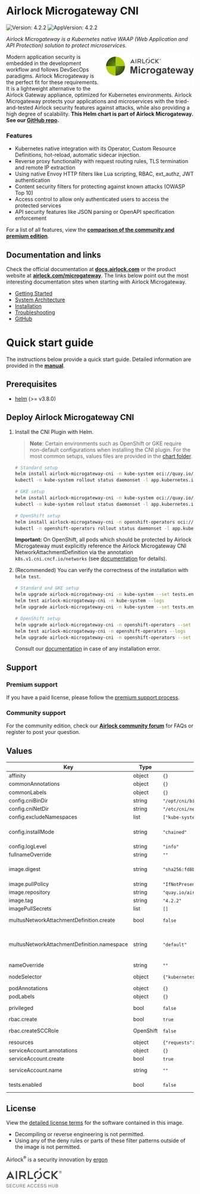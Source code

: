 # Airlock Microgateway CNI

![Version: 4.2.2](https://img.shields.io/badge/Version-4.2.2-informational?style=flat-square) ![AppVersion: 4.2.2](https://img.shields.io/badge/AppVersion-4.2.2-informational?style=flat-square)

*Airlock Microgateway is a Kubernetes native WAAP (Web Application and API Protection) solution to protect microservices.*

<picture>
  <source media="(prefers-color-scheme: dark)"
          srcset="https://raw.githubusercontent.com/airlock/microgateway/main/media/Microgateway_Labeled_AlignRight_Negative.svg">
  <source media="(prefers-color-scheme: light)"
          srcset="https://raw.githubusercontent.com/airlock/microgateway/main/media/Microgateway_Labeled_AlignRight.svg">
  <img alt="Microgateway" src="https://raw.githubusercontent.com/airlock/microgateway/main/media/Microgateway_Labeled_AlignRight.svg" align="right" width="250">
</picture>

Modern application security is embedded in the development workflow and follows DevSecOps paradigms. Airlock Microgateway is the perfect fit for these requirements. It is a lightweight alternative to the Airlock Gateway appliance, optimized for Kubernetes environments. Airlock Microgateway protects your applications and microservices with the tried-and-tested Airlock security features against attacks, while also providing a high degree of scalability.
__This Helm chart is part of Airlock Microgateway. See our [GitHub repo](https://github.com/airlock/microgateway/tree/4.2.2).__

### Features
* Kubernetes native integration with its Operator, Custom Resource Definitions, hot-reload, automatic sidecar injection.
* Reverse proxy functionality with request routing rules, TLS termination and remote IP extraction
* Using native Envoy HTTP filters like Lua scripting, RBAC, ext_authz, JWT authentication
* Content security filters for protecting against known attacks (OWASP Top 10)
* Access control to allow only authenticated users to access the protected services
* API security features like JSON parsing or OpenAPI specification enforcement

For a list of all features, view the **[comparison of the community and premium edition](https://docs.airlock.com/microgateway/latest/#data/1675772882054.html)**.

## Documentation and links

Check the official documentation at **[docs.airlock.com](https://docs.airlock.com/microgateway/latest/)** or the product website at **[airlock.com/microgateway](https://www.airlock.com/en/microgateway)**. The links below point out the most interesting documentation sites when starting with Airlock Microgateway.

* [Getting Started](https://docs.airlock.com/microgateway/latest/#data/1660804708742.html)
* [System Architecture](https://docs.airlock.com/microgateway/latest/#data/1660804709650.html)
* [Installation](https://docs.airlock.com/microgateway/latest/#data/1660804708637.html)
* [Troubleshooting](https://docs.airlock.com/microgateway/latest/#data/1659430054787.html)
* [GitHub](https://github.com/airlock/microgateway)

# Quick start guide

The instructions below provide a quick start guide. Detailed information are provided in the **[manual](https://docs.airlock.com/microgateway/latest/)**.

## Prerequisites
* [helm](https://helm.sh/docs/intro/install/) (>= v3.8.0)

## Deploy Airlock Microgateway CNI
1. Install the CNI Plugin with Helm.
   > **Note**: Certain environments such as OpenShift or GKE require non-default configurations when installing the CNI plugin. For the most common setups, values files are provided in the [chart folder](/deploy/charts/airlock-microgateway-cni).
   ```bash
   # Standard setup
   helm install airlock-microgateway-cni -n kube-system oci://quay.io/airlockcharts/microgateway-cni --version '4.2.2'
   kubectl -n kube-system rollout status daemonset -l app.kubernetes.io/instance=airlock-microgateway-cni
   ```
   ```bash
   # GKE setup
   helm install airlock-microgateway-cni -n kube-system oci://quay.io/airlockcharts/microgateway-cni --version '4.2.2' -f https://raw.githubusercontent.com/airlock/microgateway/4.2.2/deploy/charts/airlock-microgateway-cni/gke-values.yaml
   kubectl -n kube-system rollout status daemonset -l app.kubernetes.io/instance=airlock-microgateway-cni
   ```
   ```bash
   # OpenShift setup
   helm install airlock-microgateway-cni -n openshift-operators oci://quay.io/airlockcharts/microgateway-cni --version '4.2.2' -f https://raw.githubusercontent.com/airlock/microgateway/4.2.2/deploy/charts/airlock-microgateway-cni/openshift-values.yaml
   kubectl -n openshift-operators rollout status daemonset -l app.kubernetes.io/instance=airlock-microgateway-cni
   ```
   **Important:** On OpenShift, all pods which should be protected by Airlock Microgateway must explicitly reference the Airlock Microgateway CNI NetworkAttachmentDefinition via the annotation `k8s.v1.cni.cncf.io/networks` (see [documentation](https://docs.airlock.com/microgateway/latest/#data/1658483168033.html) for details).

2. (Recommended) You can verify the correctness of the installation with `helm test`.
   ```bash
   # Standard and GKE setup
   helm upgrade airlock-microgateway-cni -n kube-system --set tests.enabled=true --reuse-values oci://quay.io/airlockcharts/microgateway-cni --version '4.2.2'
   helm test airlock-microgateway-cni -n kube-system --logs
   helm upgrade airlock-microgateway-cni -n kube-system --set tests.enabled=false --reuse-values oci://quay.io/airlockcharts/microgateway-cni --version '4.2.2'
   ```
   ```bash
   # OpenShift setup
   helm upgrade airlock-microgateway-cni -n openshift-operators --set tests.enabled=true --reuse-values oci://quay.io/airlockcharts/microgateway-cni --version '4.2.2'
   helm test airlock-microgateway-cni -n openshift-operators --logs
   helm upgrade airlock-microgateway-cni -n openshift-operators --set tests.enabled=false --reuse-values oci://quay.io/airlockcharts/microgateway-cni --version '4.2.2'
   ```

   Consult our [documentation](https://docs.airlock.com/microgateway/latest/#data/1699611533587.html) in case of any installation error.

## Support

### Premium support
If you have a paid license, please follow the [premium support process](https://techzone.ergon.ch/support-process).

### Community support
For the community edition, check our **[Airlock community forum](https://forum.airlock.com/)** for FAQs or register to post your question.
## Values

| Key | Type | Default | Description |
|-----|------|---------|-------------|
| affinity | object | `{}` | Custom affinity for the DaemonSet to only deploy the CNI plugin on specific nodes. |
| commonAnnotations | object | `{}` | Annotations to add to all resources. |
| commonLabels | object | `{}` | Labels to add to all resources. |
| config.cniBinDir | string | `"/opt/cni/bin"` | Directory where the CNI plugin binaries reside on the host. |
| config.cniNetDir | string | `"/etc/cni/net.d"` | Directory where the CNI config files reside on the host. |
| config.excludeNamespaces | list | `["kube-system"]` | Namespaces for which this CNI plugin should not apply any modifications. |
| config.installMode | string | `"chained"` | Whether to install the CNI plugin as a `chained` plugin (default, required with most interface CNI providers), as a `standalone` plugin (required for use with Multus CNI, e.g. on OpenShift) or in `manual` mode, where no CNI network configuration is written. |
| config.logLevel | string | `"info"` | Log level for the CNI installer and plugin. |
| fullnameOverride | string | `""` | Allows overriding the name to use as full name of resources. |
| image.digest | string | `"sha256:fd8ba430e644411998f2426f6cf51120b286826ad2589d903199ecb8157ade83"` | SHA256 image digest to pull (in the format "sha256:7144f7bab3d4c2648d7e59409f15ec52a18006a128c733fcff20d3a4a54ba44a"). Overrides tag when specified. |
| image.pullPolicy | string | `"IfNotPresent"` | Pull policy for this image. |
| image.repository | string | `"quay.io/airlock/microgateway-cni"` | Image repository from which to pull the Airlock Microgateway CNI image. |
| image.tag | string | `"4.2.2"` | Image tag to pull. |
| imagePullSecrets | list | `[]` | ImagePullSecrets to use when pulling images. |
| multusNetworkAttachmentDefinition.create | bool | `false` | Whether a NetworkAttachmentDefinition CR should be created, which can be used for applying the CNI plugin to Pods. |
| multusNetworkAttachmentDefinition.namespace | string | `"default"` | Namespace in which the NetworkAttachmentDefinition is deployed. Note: If namespace is set to a custom value, referencing the created NetworkAttachmentDefinition from other namespaces may not work if Multus namespace isolation is enabled. https://github.com/k8snetworkplumbingwg/multus-cni/blob/v4.0.2/docs/configuration.md#namespace-isolation |
| nameOverride | string | `""` | Allows overriding the name to use instead of "microgateway-cni". |
| nodeSelector | object | `{"kubernetes.io/os":"linux"}` | NodeSelector to apply to the CNI DaemonSet in order to only deploy the CNI plugin on specific nodes. |
| podAnnotations | object | `{}` | Annotations to add to all Pods. |
| podLabels | object | `{}` | Labels to add to all Pods. |
| privileged | bool | `false` | Whether the DaemonSet should run in privileged mode. Must be enabled for environments which require it for writing files to the host (e.g. OpenShift). |
| rbac.create | bool | `true` | Whether to create RBAC resources which are required for the CNI plugin to function. |
| rbac.createSCCRole | OpenShift | `false` | Whether to create RBAC resources which allow the CNI installer to use the "privileged" security context constraint. |
| resources | object | `{"requests":{"cpu":"10m","memory":"100Mi"}}` | Resource restrictions to apply to the CNI installer container. |
| serviceAccount.annotations | object | `{}` | Annotations to add to the ServiceAccount. |
| serviceAccount.create | bool | `true` | Whether a ServiceAccount should be created. |
| serviceAccount.name | string | `""` | Name of the ServiceAccount to use. If not set and create is true, a name is generated using the fullname template. |
| tests.enabled | bool | `false` | Whether additional resources required for running `helm test` should be created (e.g. Roles and ServiceAccounts). If set to false, `helm test` will not run any tests. |

## License
View the [detailed license terms](https://www.airlock.com/en/airlock-license) for the software contained in this image.
* Decompiling or reverse engineering is not permitted.
* Using any of the deny rules or parts of these filter patterns outside of the image is not permitted.

Airlock<sup>&#174;</sup> is a security innovation by [ergon](https://www.ergon.ch/en)

<!-- Airlock SAH Logo (different image for light/dark mode) -->
<a href="https://www.airlock.com/en/secure-access-hub/">
<picture>
    <source media="(prefers-color-scheme: dark)"
        srcset="https://raw.githubusercontent.com/airlock/microgateway/main/media/Airlock_Logo_Negative.png">
    <source media="(prefers-color-scheme: light)"
        srcset="https://raw.githubusercontent.com/airlock/microgateway/main/media/Airlock_Logo.png">
    <img alt="Airlock Secure Access Hub" src="https://raw.githubusercontent.com/airlock/microgateway/main/media/Airlock_Logo.png" width="150">
</picture>
</a>
